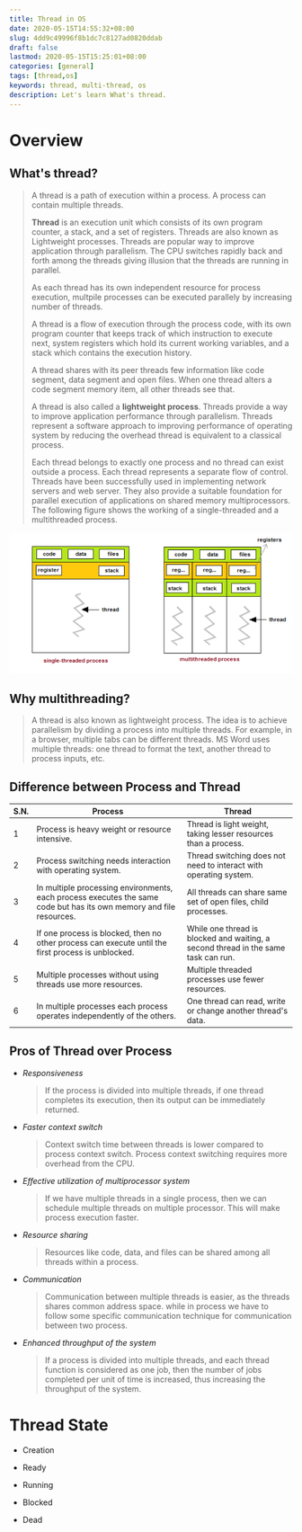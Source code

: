 ```yaml
---
title: Thread in OS
date: 2020-05-15T14:55:32+08:00
slug: 4dd9c49996f8b1dc7c8127ad0820ddab
draft: false
lastmod: 2020-05-15T15:25:01+08:00
categories: [general]
tags: [thread,os]
keywords: thread, multi-thread, os
description: Let's learn What's thread.
---
```

# Overview

## What's thread?

>   A thread is a path of execution within a process. A process can contain multiple threads.
>
>   **Thread** is an execution unit which consists of its own program counter, a stack, and a set of registers. Threads are also known as Lightweight processes. Threads are popular way to improve application through parallelism. The CPU switches rapidly back and forth among the threads giving illusion that the threads are running in parallel.
>
>   As each thread has its own independent resource for process execution, multpile processes can be executed parallely by increasing number of threads.
>
>   A thread is a flow of execution through the process code, with its own program counter that keeps track of which instruction to execute next, system registers which hold its current working variables, and a stack which contains the execution history.
>
>   A thread shares with its peer threads few information like code segment, data segment and open files. When one thread alters a code segment memory item, all other threads see that.
>
>   A thread is also called a **lightweight process**. Threads provide a way to improve application performance through parallelism. Threads represent a software approach to improving performance of operating system by reducing the overhead thread is equivalent to a classical process.
>
>   Each thread belongs to exactly one process and no thread can exist outside a process. Each thread represents a separate flow of control. Threads have been successfully used in implementing network servers and web server. They also provide a suitable foundation for parallel execution of applications on shared memory multiprocessors. The following figure shows the working of a single-threaded and a multithreaded process.

![Single Threaded and Multithreaded Process](/assets/single-and-multithreaded-process.png)

## Why multithreading?

>   A thread is also known as lightweight process. The idea is to achieve parallelism by dividing a process into multiple threads. For example, in a browser, multiple tabs can be different threads. MS Word uses multiple threads: one thread to format the text, another thread to process inputs, etc.

## Difference between Process and Thread

| S.N. | Process                                                      | Thread                                                       |
| ---- | ------------------------------------------------------------ | ------------------------------------------------------------ |
| 1    | Process is heavy weight or resource intensive.               | Thread is light weight, taking lesser resources than a process. |
| 2    | Process switching needs interaction with operating system.   | Thread switching does not need to interact with operating system. |
| 3    | In multiple processing environments, each process executes the same code but has its own memory and file resources. | All threads can share same set of open files, child processes. |
| 4    | If one process is blocked, then no other process can execute until the first process is unblocked. | While one thread is blocked and waiting, a second thread in the same task can run. |
| 5    | Multiple processes without using threads use more resources. | Multiple threaded processes use fewer resources.             |
| 6    | In multiple processes each process operates independently of the others. | One thread can read, write or change another thread's data.  |

## Pros of Thread over Process

-   *Responsiveness*

    >   If the process is divided into multiple threads, if one thread completes its execution, then its output can be immediately returned.

-   *Faster context switch*

    >   Context switch time between threads is lower compared to process context switch. Process context switching requires more overhead from the CPU.

-   *Effective utilization of multiprocessor system*

    >   If we have multiple threads in a single process, then we can schedule multiple threads on multiple processor. This will make process execution faster.

-   *Resource sharing*

    >   Resources like code, data, and files can be shared among all threads within a process.

-   *Communication*

    >   Communication between multiple threads is easier, as the threads shares common address space. while in process we have to follow some specific communication technique for communication between two process.

-   *Enhanced throughput of the system*

    >   If a process is divided into multiple threads, and each thread function is considered as one job, then the number of jobs completed per unit of time is increased, thus increasing the throughput of the system.

# Thread State

-   Creation

-   Ready

-   Running

-   Blocked

-   Dead

